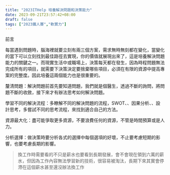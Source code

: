 ```yaml
---
title: "2023ITHelp 培養解決問題和決策能力"
date: 2023-09-21T23:57:42+08:00
draft: false
tags: ["2023鐵人賽","軟實力"]
---
```

前言

每當遇到問題時，腦海裡就要立刻有兩三個方案，需求無時無刻都在變化，當變化的當下可以立刻找到最佳路徑去實現，你的價值就展現出來了，這是培養解決問題能力的關鍵之一。而現實生活中或職場上，決策每天都在發生，因為時程問題無法完成所有的項目，就需要下決策決定要捨棄哪些項目，必須在有限的資源中提高專案的完整度。因此培養這兩個能力也是很重要的。

釐清問題：解決問題前首先要知道問題，我們就是個醫生，透過不斷的詢問，將問題不斷的收斂，接下來才有辦法思考如何解決問題。

學習不同的解決流程：多瞭解不同的解決問題的流程，SWOT、、因果分析、、設計思考，多嘗試不同的思考流程，來找到適合自己的方法。

資源最大化：盡可能爭取更多資源，不要浪費任何的資源，不管是時間預算或是人力。

分析選擇：做決策時要分析各式的選擇中每個選項的好壞，不止要考慮短期的影響，也要考慮長期的影響。

> 換工作時需要看的不只是薪水也要看到長期發展，會不會現在領到六萬的薪水，但因為工作內容無法學習新的技術，很容易被淘汰，長期下來其實會停滯在這個薪水甚至還沒辦法換工作

